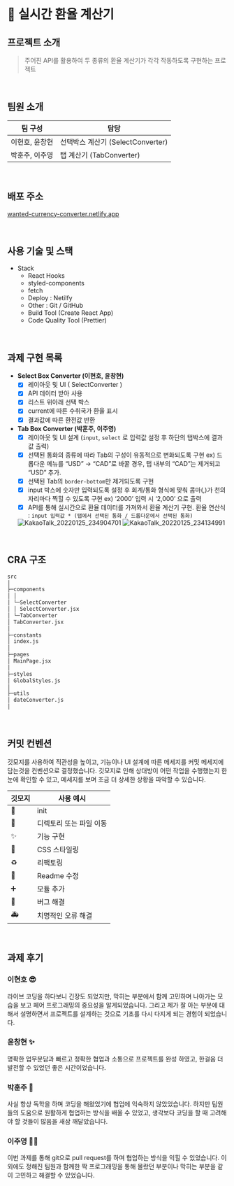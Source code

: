 # **📱 실시간 환율 계산기**

## 프로젝트 소개

> 주어진 API를 활용하여 두 종류의 환율 계산기가 각각 작동하도록 구현하는 프로젝트

<br/>

## 팀원 소개

| 팀 구성        | 담당                              |
| -------------- | --------------------------------- |
| 이현호, 윤창현 | 선택박스 계산기 (SelectConverter) |
| 박훈주, 이주영 | 탭 계산기 (TabConverter)          |

<br/>

## 배포 주소

[wanted-currency-converter.netlify.app](https://wanted-currency-converter.netlify.app/)

<br/>

## 사용 기술 및 스택

- Stack
  - React Hooks
  - styled-components
  - fetch
  - Deploy : Netilfy
  - Other : Git / GitHub
  - Build Tool (Create React App)
  - Code Quality Tool (Prettier)

<br/>

## 과제 구현 목록

- **Select Box Converter (이현호, 윤창현)**
  - [x] 레이아웃 및 UI ( SelectConverter )
  - [x] API 데이터 받아 사용
  - [x] 리스트 위아래 선택 박스
  - [x] current에 따른 수취국가 환율 표시
  - [x] 결과값에 따른 환전값 반환
- **Tab Box Converter (박훈주, 이주영)**
  - [x] 레이아웃 및 UI 설계 (`input`, `select` 로 입력값 설정 후 하단의 탭박스에 결과값 출력)
  - [x] 선택된 통화의 종류에 따라 Tab의 구성이 유동적으로 변화되도록 구현
        ex) 드롭다운 메뉴를 “USD” → “CAD”로 바꿀 경우, 탭 내부의 “CAD”는 제거되고 “USD” 추가.
  - [x] 선택된 Tab의 `border-bottom`만 제거되도록 구현
  - [x] input 박스에 숫자만 입력되도록 설정 후 회계/통화 형식에 맞춰 콤마(,)가 천의 자리마다 찍힐 수 있도록 구현 ex) ‘2000’ 입력 시 ‘2,000’ 으로 출력
  - [x] API를 통해 실시간으로 환율 데이터를 가져와서 환율 계산기 구현.
        환율 연산식 : `input 입력값 * (탭에서 선택된 통화 / 드롭다운에서 선택된 통화)`
       
  ![KakaoTalk_20220125_234904701](https://user-images.githubusercontent.com/68415905/151002683-be73a86b-e061-4fb4-8622-96386cf724de.gif)
  ![KakaoTalk_20220125_234134991](https://user-images.githubusercontent.com/68415905/151002667-3d6e7940-2827-45a6-8ec7-723571e517c9.gif)


<br/>

## CRA 구조

```markdown
src
│
├─components
│ │  
│ └─SelectConverter  
│ │ SelectConverter.jsx
│ └─TabConverter
│ TabConverter.jsx
│
├─constants
│ index.js
│
├─pages
│ MainPage.jsx
│
├─styles
│ GlobalStyles.js
│
├─utils
│ dateConverter.js
│
```

<br/>

## 커밋 컨벤션

깃모지를 사용하여 직관성을 높이고, 기능이나 UI 설계에 따른 메세지를 커밋 메세지에 담는것을 컨벤션으로 결정했습니다. 깃모지로 인해 상대방이 어떤 작업을 수행했는지 한 눈에 확인할 수 있고, 메세지를 보며 조금 더 상세한 상황을 파악할 수 있습니다.

| 깃모지 | 사용 예시               |
| ------ | ----------------------- |
| 🎉     | init                    |
| 🚚     | 디렉토리 또는 파일 이동 |
| ✨     | 기능 구현               |
| 💄     | CSS 스타일링            |
| ♻️     | 리팩토링                |
| 📝     | Readme 수정             |
| ➕     | 모듈 추가               |
| 🐛     | 버그 해결               |
| 🚑️    | 치명적인 오류 해결      |

<br/>

## 과제 후기

### **이현호** 😎

라이브 코딩을 하다보니 긴장도 되었지만, 막히는 부분에서 함께 고민하며 나아가는 모습을 보고 페어 프로그래밍의 중요성을 알게되었습니다. 그리고 제가 잘 아는 부분에 대해서 설명하면서 프로젝트를 설계하는 것으로 기초를 다시 다지게 되는 경험이 되었습니다.

### 윤창현 ✨

명확한 업무분담과 빠르고 정확한 협업과 소통으로 프로젝트를 완성 하였고, 한걸음 더 발전할 수 있었던 좋은 시간이었습니다.

### **박훈주** 🎅

사실 항상 독학을 하며 코딩을 해왔었기에 협업에 익숙하지 않았었습니다. 하지만 팀원들의 도움으로 원활하게 협업하는 방식을 배울 수 있었고, 생각보다 코딩을 할 때 고려해야 할 것들이 많음을 새삼 깨달았습니다.

### **이주영 🙋‍♀️**

이번 과제를 통해 git으로 pull request를 하며 협업하는 방식을 익힐 수 있었습니다. 이외에도 정해진 팀원과 함께한 짝 프로그래밍을 통해 몰랐던 부분이나 막히는 부분을 같이 고민하고 해결할 수 있었습니다.
